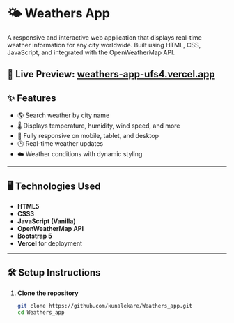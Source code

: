 # 🌤️ Weathers App

A responsive and interactive web application that displays real-time weather information for any city worldwide. Built using HTML, CSS, JavaScript, and integrated with the OpenWeatherMap API.

🔗 **Live Preview:** [weathers-app-ufs4.vercel.app](https://weathers-app-ufs4.vercel.app/)  
---

## ✨ Features

- 🌎 Search weather by city name  
- 🌡️ Displays temperature, humidity, wind speed, and more  
- 📱 Fully responsive on mobile, tablet, and desktop  
- 🕒 Real-time weather updates  
- ☁️ Weather conditions with dynamic styling  

---

## 🖥️ Technologies Used

- **HTML5**  
- **CSS3**  
- **JavaScript (Vanilla)**  
- **OpenWeatherMap API**  
- **Bootstrap 5**  
- **Vercel** for deployment  

---

## 🛠️ Setup Instructions

1. **Clone the repository**
   ```bash
   git clone https://github.com/kunalekare/Weathers_app.git
   cd Weathers_app
